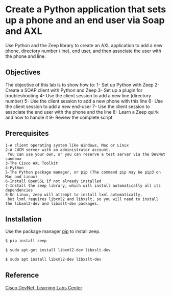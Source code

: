 # Create a Python application that sets up a phone and an end user via Soap and AXL
Use Python and the Zeep library to create an AXL application to add a new phone, directory number (line), end user, and then associate the user with the phone and line.

## Objectives
The objective of this lab is to show how to:
    1- Set up Python with Zeep
    2- Create a SOAP client with Python and Zeep
    3- Set up a plugin for troubleshooting
    4- Use the client session to add a new line (directory number)
    5- Use the client session to add a new phone with this line
    6- Use the client session to add a new end-user
    7- Use the client session to associate the end user with the phone and the line
    8- Learn a Zeep quirk and how to handle it
    9- Review the complete script

## Prerequisites
    1-A client operating system like Windows, Mac or Linux
    2-A CUCM server with an administrator account.
     You can use your own, or you can reserve a test server via the DevNet sandbox
    3-The Cisco AXL Toolkit
    4-Python
    5-The Python package manager, or pip (The command pip may be pip3 on Mac and Linux)
    6-Install OpenSSL if not already installed
    7-Install the zeep library, which will install automatically all its dependencies
    8-On Linux, zeep will attempt to install lxml automatically,
     but lxml requires libxml2 and libxslt, so you will need to install the libxml2-dev and libxslt-dev packages.

## Installation
Use the package manager [pip](https://pip.pypa.io/en/stable/) to install zeep.
```bash
$ pip install zeep
```
```bash
$ sudo apt-get install libxml2-dev libxslt-dev
```
```bash
$ sudo apt install libxml2-dev libxslt-dev
```

## Reference
[Cisco DevNet, Learning Labs Center ](https://www.cisco.com/)

